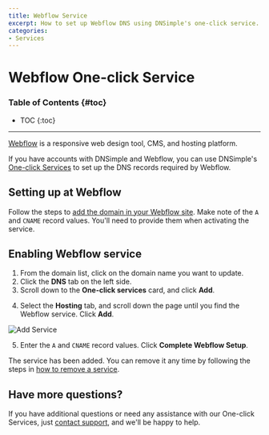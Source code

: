 ```yaml
---
title: Webflow Service
excerpt: How to set up Webflow DNS using DNSimple's one-click service.
categories:
- Services
---
```


# Webflow One-click Service

### Table of Contents {#toc}

* TOC
{:toc}

---

[Webflow](http://www.webflow.com) is a responsive web design tool, CMS, and hosting platform. 

If you have accounts with DNSimple and Webflow, you can use DNSimple's [One-click Services](/categories/services/) to set up the DNS records required by Webflow.

## Setting up at Webflow

Follow the steps to [add the domain in your Webflow site](https://university.webflow.com/lesson/connect-a-custom-domain). Make note of the `A` and `CNAME` record values. You'll need to provide them when activating the service.


## Enabling Webflow service

1. From the domain list, click on the domain name you want to update.
2. Click the **DNS** tab on the left side.
3. Scroll down to the **One-click services** card, and click **Add**.

<!--- needs screenshot -->

4. Select the **Hosting** tab, and scroll down the page until you find the Webflow service. Click **Add**.

![Add Service](/files/services-webflow.png)

5. Enter the `A` and `CNAME` record values. Click **Complete Webflow Setup**.

The service has been added. You can remove it any time by following the steps in [how to remove a service](/articles/services/#removing-services).

## Have more questions? 

If you have additional questions or need any assistance with our One-click Services, just [contact support](https://dnsimple.com/feedback), and we'll be happy to help. 

